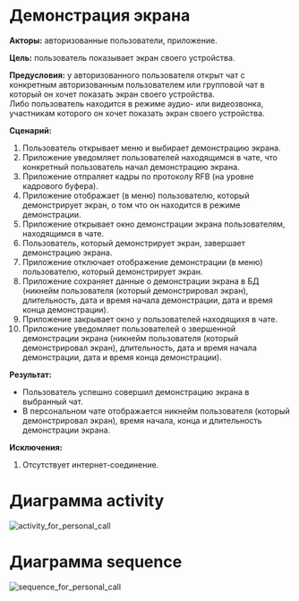 # Демонстрация экрана

**Акторы:** авторизованные пользователи, приложение.

**Цель:** пользователь показывает экран своего устройства.

**Предусловия:** у авторизованного пользователя открыт чат с конкретным авторизованным пользователем или групповой чат в который он хочет показать экран своего устройства.  
Либо пользователь находится в режиме аудио- или видеозвонка, участникам которого он хочет показать экран своего устройства.

**Сценарий:**
1. Пользователь открывает меню и выбирает демонстрацию экрана.
2. Приложение уведомляет пользователей находящимся в чате, что конкретный пользователь начал демонстрацию экрана.
3. Приложение отпраляет кадры по протоколу RFB (на уровне кадрового буфера).
4. Приложение отображает (в меню) пользователю, который демонстрирует экран, о том что он находится в режиме демонстрации.
5. Приложение открывает окно демонстрации экрана пользователям, находящимся в чате.
6. Пользователь, который демонстрирует экран, завершает демонстрацию экрана.
7. Приложение отключает отображение демонстрации (в меню) пользователю, который демонстрирует экран.
8. Приложение сохраняет данные о демонстрации экрана в БД (никнейм пользователя (который демонстрировал экран), длительность, дата и время начала демонстрации, дата и время конца демонстрации).
9. Приложение закрывает окно у пользователей находящихя в чате.
10. Приложение уведомляет пользователей о звершенной демонстрации экрана (никнейм пользователя (который демонстрировал экран), длительность, дата и время начала демонстрации, дата и время конца демонстрации).

**Результат:**
* Пользователь успешно совершил демонстрацию экрана в выбранный чат.
* В персональном чате отображается никнейм пользователя (который демонстрировал экран), время начала, конца и длительность демонстрации экрана.

**Исключения:**
1. Отсутствует интернет-соединение.



# Диаграмма activity
![activity_for_personal_call](http://www.plantuml.com/plantuml/png/TP9Dxvim3CRlV0fBk_px5U3IRjEEcxGNxUmcfeaKuYmshIRnuLSC6wDLBmWRy-HvVl5H5AkEGsgc7q9rQgnksY-5iW32G7a4p1w44ZcTM-8gKGPF0sVHYXevTytqxfGr_XhfPuXAqwcK59rzcvhsCsli8mcCGbKWPj10u08gwFn0a4BkFk9i0W8Ac17osu4IiCPywPhs6sKlq5SSJFBUDBsldzv3gQpiEC6RQTCo1UUnxwb2eYkbmrtXOvIIyBV0s-B5SXu0b-DlWI7A_mdpPVDXZWD1j22u1m43U-esVdllS8lPymrwhajwuz7zPTz-3xHpiFvc3bSbnqD9f2JMV4IpusunyPpMMRza1kwjtDlUSr2suWMCdQ7vEl1AyfZKe-AgO-zdb9dBXyIo-jbOFAz5zxGpt0F-2-zVBA4eb-P8sOz3-WC0 "Диаграмма activity")

# Диаграмма sequence
![sequence_for_personal_call](http://www.plantuml.com/plantuml/png/ZP51JWCn34NtEOLLDgr4Bz05wgZiGLIiaKbSY9eumNPQSNjc2fMcg9LcaoZM_-_RyLeDnLfEJlUHAmfcKFfgn9wUKIpwM94D6WUI59cSGsz5u5L9t7lfwoZVCEjgJT6ZnS8pG8NEkK41omVeLl1KYT_K2_LNe5nOJKxQ-MB0nGCQ3POEbhtXP5p12raJddEnkFj3BroWiNwSiIKEaJ_ECJl1J7h1luetQNI9_T_u2AgVACFp63cKuotuHFQcv9h8QDB7d8V4GwzltfFghgNhLiPCzs1nE4FxBOvnSFU8ijzYwasNtPrZDgaewOsf9w76kvoooZLnQ3dz0000 "Диаграмма sequence")

